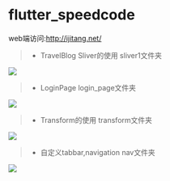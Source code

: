 # flutter_speedcode


web端访问:http://ijitang.net/ 


>* TravelBlog Sliver的使用 sliver1文件夹

![](https://github.com/jiang111/flutter_code/raw/master/art/1.jpg)


>* LoginPage login_page文件夹

![](https://github.com/jiang111/flutter_code/raw/master/art/2.png)

>* Transform的使用 transform文件夹

![](https://github.com/jiang111/flutter_code/raw/master/art/3.png)


>* 自定义tabbar,navigation nav文件夹

![](https://github.com/jiang111/flutter_code/raw/master/art/4.jpg)
